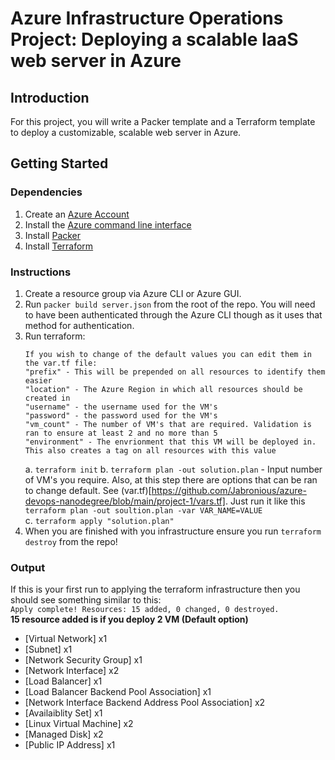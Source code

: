# Azure Infrastructure Operations Project: Deploying a scalable IaaS web server in Azure

## Introduction
For this project, you will write a Packer template and a Terraform template to deploy a customizable, scalable web server in Azure.

## Getting Started

### Dependencies
1. Create an [Azure Account](https://portal.azure.com) 
2. Install the [Azure command line interface](https://docs.microsoft.com/en-us/cli/azure/install-azure-cli?view=azure-cli-latest)
3. Install [Packer](https://www.packer.io/downloads)
4. Install [Terraform](https://www.terraform.io/downloads.html)

### Instructions
1. Create a resource group via Azure CLI or Azure GUI. 
2. Run `packer build server.json` from the root of the repo. You will need to have been authenticated through the Azure CLI though as it uses that method for authentication. 
3. Run terraform:
    ```
    If you wish to change of the default values you can edit them in the var.tf file:
    "prefix" - This will be prepended on all resources to identify them easier
    "location" - The Azure Region in which all resources should be created in
    "username" - the username used for the VM's
    "password" - the password used for the VM's
    "vm_count" - The number of VM's that are required. Validation is ran to ensure at least 2 and no more than 5
    "environment" - The envrionment that this VM will be deployed in. This also creates a tag on all resources with this value
    ```
    a. `terraform init` 
    b. `terraform plan -out solution.plan` - Input number of VM's you require. Also, at this step there are options that can be ran to change default. See (var.tf)[https://github.com/Jabronious/azure-devops-nanodegree/blob/main/project-1/vars.tf]. Just run it like this `terraform plan -out soultion.plan -var VAR_NAME=VALUE`  
    c. `terraform apply "solution.plan"`  
4. When you are finished with you infrastructure ensure you run `terraform destroy` from the repo!

### Output
If this is your first run to applying the terraform infrastructure then you should see something similar to this:  
`Apply complete! Resources: 15 added, 0 changed, 0 destroyed.`  
**15 resource added is if you deploy 2 VM (Default option)**
- [Virtual Network] x1
- [Subnet] x1
- [Network Security Group] x1
- [Network Interface] x2
- [Load Balancer] x1
- [Load Balancer Backend Pool Association] x1
- [Network Interface Backend Address Pool Association] x2
- [Availaiblity Set] x1
- [Linux Virtual Machine] x2
- [Managed Disk] x2
- [Public IP Address] x1
